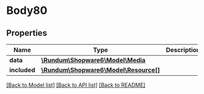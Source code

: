 # Body80

## Properties
Name | Type | Description | Notes
------------ | ------------- | ------------- | -------------
**data** | [**\Rundum\Shopware6\Model\Media**](Media.md) |  | [optional] 
**included** | [**\Rundum\Shopware6\Model\Resource[]**](Resource.md) |  | [optional] 

[[Back to Model list]](../../README.md#documentation-for-models) [[Back to API list]](../../README.md#documentation-for-api-endpoints) [[Back to README]](../../README.md)

